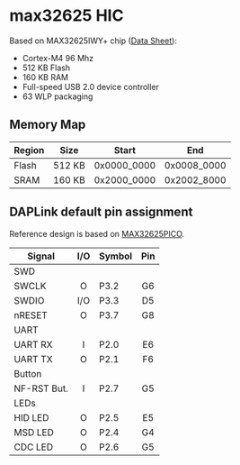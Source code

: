 # max32625 HIC

Based on MAX32625IWY+ chip ([Data Sheet](https://datasheets.maximintegrated.com/en/ds/MAX32625-MAX32626.pdf)):
- Cortex-M4 96 Mhz
- 512 KB Flash
- 160 KB RAM
- Full-speed USB 2.0 device controller
- 63 WLP packaging

## Memory Map

| Region   |  Size  | Start       | End         |
|----------|--------|-------------|-------------|
| Flash    | 512 KB | 0x0000_0000 | 0x0008_0000 |
| SRAM     | 160 KB | 0x2000_0000 | 0x2002_8000 |


## DAPLink default pin assignment 

Reference design is based on [MAX32625PICO](https://www.maximintegrated.com/en/products/microcontrollers/MAX32625PICO.html).


| Signal      | I/O | Symbol  | Pin |
|-------------|:---:|---------|:---:|
| SWD         |
| SWCLK       |  O  | P3.2    |  G6 |
| SWDIO       | I/O | P3.3    |  D5 |
| nRESET      |  O  | P3.7    |  G8 |
| UART        |
| UART RX     |  I  | P2.0    |  E6 |
| UART TX     |  O  | P2.1    |  F6 |
| Button      |
| NF-RST But. |  I  | P2.7    |  G5 |
| LEDs        |
| HID LED     |  O  | P2.5    |  E5 |
| MSD LED     |  O  | P2.4    |  G4 |
| CDC LED     |  O  | P2.6    |  G5 |
